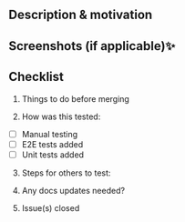 <!--- Note to EXTERNAL Contributors -->
<!-- Thanks for opening a PR!
If it is a significant code change, please **make sure there is an open issue** for this.
We work best with you when we have accepted the idea first before you code. -->

<!--- For ALL Contributors 👇 -->

## Description & motivation <!-- Describe what has changed in this PR and the motivation behind it -->

## Screenshots (if applicable)✨ <!-- Add screenshots or videos -->

## Checklist

1. Things to do before merging <!-- Add todos if not ready to merge -->

2. How was this tested: <!--- Please describe how you tested your changes and tests that were added -->

- [ ] Manual testing
- [ ] E2E tests added
- [ ] Unit tests added

3. Steps for others to test: <!--- Please describe how we can test them -->

4. Any docs updates needed? <!--- update README if applicable or point out where to update docs.temporal.io -->

5. Issue(s) closed <!-- add issue number here -->

